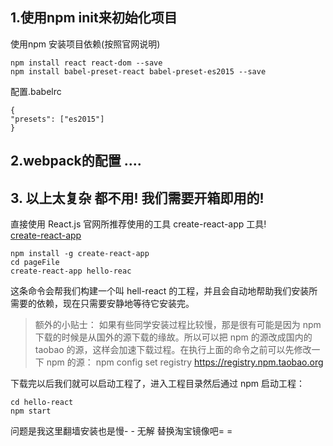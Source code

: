 ## 1.使用npm init来初始化项目
使用npm 安装项目依赖(按照官网说明)  
```
npm install react react-dom --save
npm install babel-preset-react babel-preset-es2015 --save
```
配置.babelrc  
```
{
"presets": ["es2015"]
}
 ```

## 2.webpack的配置  ....

## 3. 以上太复杂 都不用! 我们需要开箱即用的!  
直接使用 React.js 官网所推荐使用的工具 create-react-app 工具!  
[create-react-app](https://github.com/facebookincubator/create-react-app)  

```
npm install -g create-react-app  
cd pageFile  
create-react-app hello-reac
```  

这条命令会帮我们构建一个叫 hell-react 的工程，并且会自动地帮助我们安装所需要的依赖，现在只需要安静地等待它安装完。  

> 额外的小贴士：
如果有些同学安装过程比较慢，那是很有可能是因为 npm 下载的时候是从国外的源下载的缘故。所以可以把 npm 的源改成国内的 taobao 的源，这样会加速下载过程。在执行上面的命令之前可以先修改一下 npm 的源：
npm config set registry https://registry.npm.taobao.org  

下载完以后我们就可以启动工程了，进入工程目录然后通过 npm 启动工程：  

```
cd hello-react
npm start
```  
问题是我这里翻墙安装也是慢-  - 无解  替换淘宝镜像吧=  =